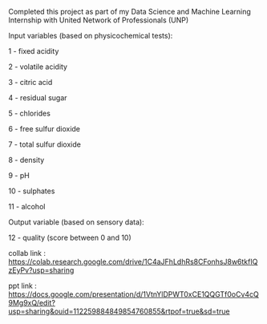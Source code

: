 Completed this project as part of my Data Science and Machine Learning Internship with United Network of Professionals (UNP)

Input variables (based on physicochemical tests):

   1 - fixed acidity
   
   2 - volatile acidity
   
   3 - citric acid
   
   4 - residual sugar
   
   5 - chlorides
   
   6 - free sulfur dioxide
   
   7 - total sulfur dioxide
   
   8 - density
   
   9 - pH
   
   10 - sulphates
   
   11 - alcohol
   
   Output variable (based on sensory data): 
   
   12 - quality (score between 0 and 10)

collab link : https://colab.research.google.com/drive/1C4aJFhLdhRs8CFonhsJ8w6tkfIQzEyPv?usp=sharing

ppt link : https://docs.google.com/presentation/d/1VtnYlDPWT0xCE1QQGTf0oCv4cQ9Mg9xQ/edit?usp=sharing&ouid=112259884849854760855&rtpof=true&sd=true







